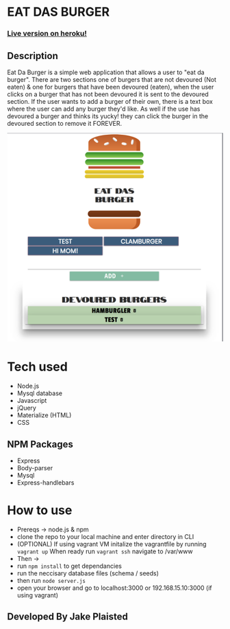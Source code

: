 # EAT DAS BURGER

### [Live version on heroku!](https://orm-burger.herokuapp.com/)

## Description

Eat Da Burger is a simple web application that allows a user to "eat da burger". There are two sections one of burgers that are not devoured (Not eaten) & one for burgers that have been devoured (eaten), when the user clicks on a burger that has not been devoured it is sent to the devoured section. If the user wants to add a burger of their own, there is a text box where the user can add any burger they'd like. As well if the use has devoured a burger and thinks its yucky! they can click the burger in the devoured section to remove it FOREVER. 

![example pic](./public/assets/img/dasburger.png)


# Tech used
* Node.js
* Mysql database
* Javascript
* jQuery
* Materialize (HTML)
* CSS
## NPM Packages
* Express
* Body-parser
* Mysql
* Express-handlebars


# How to use
* Prereqs -> node.js & npm
* clone the repo to your local machine and enter directory in CLI
* (OPTIONAL) If using vagrant VM
    initalize the vagrantfile by running `vagrant up`
    When ready run `vagrant ssh`
    navigate to /var/www
* Then ->
* run `npm install` to get dependancies
* run the neccisary database files (schema / seeds)
* then run `node server.js`
* open your browser and go to localhost:3000 or 192.168.15.10:3000 (if using vagrant)


## Developed By Jake Plaisted

